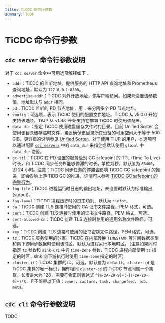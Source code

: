 ```yaml
---
title: TiCDC 命令行参数
summary: TODO
---
```


# TiCDC 命令行参数

## `cdc server` 命令行参数说明

对于 `cdc server` 命令中可用选项解释如下：

- `addr`：TiCDC 的监听地址，提供服务的 HTTP API 查询地址和 Prometheus 查询地址，默认为 `127.0.0.1:8300`。
- `advertise-addr`：TiCDC 对外开放地址，供客户端访问。如果未设置该参数值，地址默认与 `addr` 相同。
- `pd`：TiCDC 监听的 PD 节点地址，用 `,` 来分隔多个 PD 节点地址。
- `config`：可选项，表示 TiCDC 使用的配置文件地址。TiCDC 从 v5.0.0 开始支持该选项，TiUP 从 v1.4.0 开始支持在部署 TiCDC 时使用该配置。
- `data-dir`：指定 TiCDC 使用磁盘储存文件时的目录。目前 Unified Sorter 会使用该目录储存临时文件，建议确保该目录所在设备的可用空间大于等于 500 GiB。更详细的说明参见 [Unified Sorter](/ticdc/manage-ticdc.md#unified-sorter-功能)。对于使用 TiUP 的用户，本选项可以通过配置 [`cdc_servers`](/tiup/tiup-cluster-topology-reference.md#cdc_servers) 中的 `data_dir` 来指定或默认使用 `global` 中 `data_dir` 路径。
- `gc-ttl`：TiCDC 在 PD 设置的服务级别 GC safepoint 的 TTL (Time To Live) 时长，和 TiCDC 同步任务所能够停滞的时长。单位为秒，默认值为 `86400`，即 24 小时。注意：TiCDC 同步任务的停滞会影响 TiCDC GC safepoint 的推进，即会影响上游 TiDB GC 的推进，详情可以参考 [TiCDC GC safepoint 的完整行为](/ticdc/ticdc-faq.md#ticdc-gc-safepoint-的完整行为是什么)。
- `log-file`：TiCDC 进程运行时日志的输出地址，未设置时默认为标准输出 (stdout)。
- `log-level`：TiCDC 进程运行时的日志级别，默认为 `"info"`。
- `ca`：TiCDC 创建 TLS 连接时使用的 CA 证书文件路径，PEM 格式，可选。
- `cert`：TiCDC 创建 TLS 连接时使用的证书文件路径，PEM 格式，可选。
- `cert-allowed-cn`：TiCDC 创建 TLS 连接时使用的通用名称文件路径，可选。
- `key`：TiCDC 创建 TLS 连接时使用的证书密钥文件路径，PEM 格式，可选。
- `tz`：TiCDC 服务使用的时区。TiCDC 在内部转换 `TIMESTAMP` 等时间数据类型和向下游同步数据时使用该时区，默认为进程运行本地时区。（注意如果同时指定 `tz` 参数和 `sink-uri` 中的 `time-zone` 参数，TiCDC 进程内部使用 `tz` 指定的时区，sink 向下游执行时使用 `time-zone` 指定的时区）
- `cluster-id`：TiCDC 集群的 ID。可选，默认值为 `default`。`cluster-id` 是 TiCDC 集群的唯一标识，拥有相同 `cluster-id` 的 TiCDC 节点同属一个集群。长度最大为 128，需要符合正则表达式 `^[a-zA-Z0-9]+(-[a-zA-Z0-9]+)*$`，且不能是以下值：`owner`，`capture`，`task`，`changefeed`，`job`，`meta`。


## `cdc cli` 命令行参数说明

TODO

